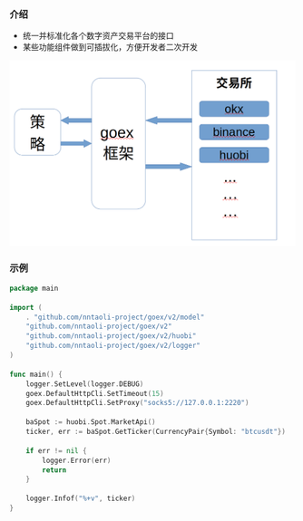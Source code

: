 ### 介绍
* 统一并标准化各个数字资产交易平台的接口
* 某些功能组件做到可插拔化，方便开发者二次开发

![goex](goex_struct.png)
### 示例

```go
package main

import (
	. "github.com/nntaoli-project/goex/v2/model"
	"github.com/nntaoli-project/goex/v2"
	"github.com/nntaoli-project/goex/v2/huobi"
	"github.com/nntaoli-project/goex/v2/logger"
)

func main() {
	logger.SetLevel(logger.DEBUG)
	goex.DefaultHttpCli.SetTimeout(15)
	goex.DefaultHttpCli.SetProxy("socks5://127.0.0.1:2220")

	baSpot := huobi.Spot.MarketApi()
	ticker, err := baSpot.GetTicker(CurrencyPair{Symbol: "btcusdt"})

	if err != nil {
		logger.Error(err)
		return
	}

	logger.Infof("%+v", ticker)
}

```